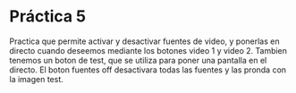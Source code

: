  # Práctica 5
Practica que permite activar y desactivar fuentes de video, y ponerlas en directo cuando deseemos mediante los botones video 1 y video 2. Tambien tenemos un boton de test, que se utiliza para poner una pantalla en el directo. El boton fuentes off desactivara todas las fuentes y las pronda con la imagen test.
